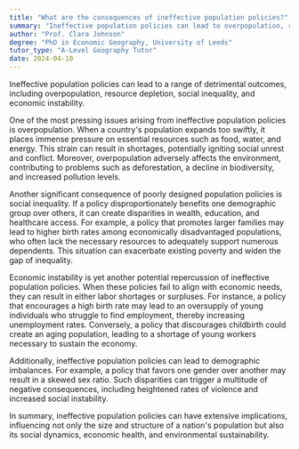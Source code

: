 ```yaml
---
title: "What are the consequences of ineffective population policies?"
summary: "Ineffective population policies can lead to overpopulation, resource depletion, social inequality, and economic instability."
author: "Prof. Clara Johnson"
degree: "PhD in Economic Geography, University of Leeds"
tutor_type: "A-Level Geography Tutor"
date: 2024-04-10
---
```


Ineffective population policies can lead to a range of detrimental outcomes, including overpopulation, resource depletion, social inequality, and economic instability.

One of the most pressing issues arising from ineffective population policies is overpopulation. When a country's population expands too swiftly, it places immense pressure on essential resources such as food, water, and energy. This strain can result in shortages, potentially igniting social unrest and conflict. Moreover, overpopulation adversely affects the environment, contributing to problems such as deforestation, a decline in biodiversity, and increased pollution levels.

Another significant consequence of poorly designed population policies is social inequality. If a policy disproportionately benefits one demographic group over others, it can create disparities in wealth, education, and healthcare access. For example, a policy that promotes larger families may lead to higher birth rates among economically disadvantaged populations, who often lack the necessary resources to adequately support numerous dependents. This situation can exacerbate existing poverty and widen the gap of inequality.

Economic instability is yet another potential repercussion of ineffective population policies. When these policies fail to align with economic needs, they can result in either labor shortages or surpluses. For instance, a policy that encourages a high birth rate may lead to an oversupply of young individuals who struggle to find employment, thereby increasing unemployment rates. Conversely, a policy that discourages childbirth could create an aging population, leading to a shortage of young workers necessary to sustain the economy.

Additionally, ineffective population policies can lead to demographic imbalances. For example, a policy that favors one gender over another may result in a skewed sex ratio. Such disparities can trigger a multitude of negative consequences, including heightened rates of violence and increased social instability.

In summary, ineffective population policies can have extensive implications, influencing not only the size and structure of a nation's population but also its social dynamics, economic health, and environmental sustainability.
    